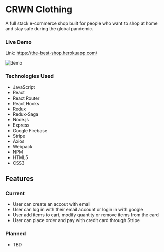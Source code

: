 # CRWN Clothing
A full stack e-commerce shop built for people who want to shop at home and stay safe during the global pandemic. 

### Live Demo

Link: https://the-best-shop.herokuapp.com/


![demo](/demo.gif)

### Technologies Used
* JavaScript
* React
* React Router
* React Hooks
* Redux
* Redux-Saga
* Node.js
* Express
* Google Firebase
* Stripe
* Axios
* Webpack
* NPM
* HTML5
* CSS3

## Features

### Current
* User can create an accout with email
* User can log in with their email account or login in with google
* User add items to cart, modify quantity or remove items from the card
* User can place order and pay with credit card through Stripe


### Planned
* TBD
